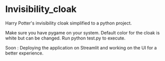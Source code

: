 # Invisibility_cloak
Harry Potter's invisibility cloak simplified to a python project. 

Make sure you have pygame on your system. Default color for the cloak is white but can be changed. 
Run python test.py to execute. 

Soon : Deploying the application on Streamlit and working on the UI for a better experience. 
